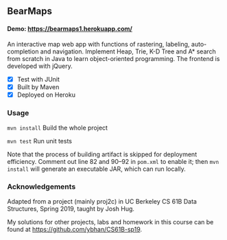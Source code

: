 ## BearMaps

#### Demo: https://bearmaps1.herokuapp.com/

An interactive map web app with functions of rastering, labeling, auto-completion and navigation. Implement Heap, Trie, K-D Tree and A\* search from scratch in Java to learn object-oriented programming. The frontend is developed with jQuery.

- [x] Test with JUnit
- [x] Built by Maven
- [x] Deployed on Heroku

### Usage

`mvn install` Build the whole project

`mvn test` Run unit tests

Note that the process of building artifact is skipped for deployment efficiency. Comment out line 82 and 90–92 in `pom.xml` to enable it; then `mvn install` will generate an executable JAR, which can run locally.

### Acknowledgements

Adapted from a project (mainly proj2c) in UC Berkeley CS 61B Data Structures, Spring 2019, taught by Josh Hug.

My solutions for other projects, labs and homework in this course can be found at https://github.com/ybhan/CS61B-sp19.
